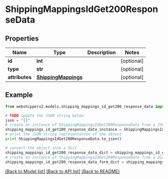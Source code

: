 # ShippingMappingsIdGet200ResponseData


## Properties
Name | Type | Description | Notes
------------ | ------------- | ------------- | -------------
**id** | **int** |  | [optional] 
**type** | **str** |  | [optional] 
**attributes** | [**ShippingMappings**](ShippingMappings.md) |  | [optional] 

## Example

```python
from webshipperv2.models.shipping_mappings_id_get200_response_data import ShippingMappingsIdGet200ResponseData

# TODO update the JSON string below
json = "{}"
# create an instance of ShippingMappingsIdGet200ResponseData from a JSON string
shipping_mappings_id_get200_response_data_instance = ShippingMappingsIdGet200ResponseData.from_json(json)
# print the JSON string representation of the object
print ShippingMappingsIdGet200ResponseData.to_json()

# convert the object into a dict
shipping_mappings_id_get200_response_data_dict = shipping_mappings_id_get200_response_data_instance.to_dict()
# create an instance of ShippingMappingsIdGet200ResponseData from a dict
shipping_mappings_id_get200_response_data_form_dict = shipping_mappings_id_get200_response_data.from_dict(shipping_mappings_id_get200_response_data_dict)
```
[[Back to Model list]](../README.md#documentation-for-models) [[Back to API list]](../README.md#documentation-for-api-endpoints) [[Back to README]](../README.md)


